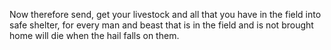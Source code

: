 Now therefore send, get your livestock and all that you have in the field into safe shelter, for every man and beast that is in the field and is not brought home will die when the hail falls on them.
